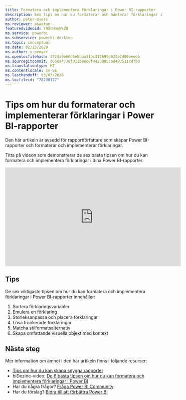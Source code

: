 ```yaml
---
title: Formatera och implementera förklaringar i Power BI-rapporter
description: Sex tips om hur du formaterar och hanterar förklaringar i visuella Power BI-rapportobjekt, i Power BI Desktop eller i Power BI-tjänsten.
author: peter-myers
ms.reviewer: asaxton
featuredvideoid: r9XnHmuWkZQ
ms.service: powerbi
ms.subservice: powerbi-desktop
ms.topic: conceptual
ms.date: 02/15/2020
ms.author: v-pemyer
ms.openlocfilehash: 3724a9e66d5e8baa31bc312699e623e2d00eeeeb
ms.sourcegitcommit: d65da4738f011beec8f4423085cbd483511cdfb0
ms.translationtype: HT
ms.contentlocale: sv-SE
ms.lasthandoff: 03/03/2020
ms.locfileid: "78238177"
---
```

# <a name="tips-to-format-and-implement-legends-in-power-bi-reports"></a>Tips om hur du formaterar och implementerar förklaringar i Power BI-rapporter

Den här artikeln är avsedd för rapportförfattare som skapar Power BI-rapporter och formaterar och implementerar förklaringar.

Titta på videon som demonstrerar de sex bästa tipsen om hur du kan formatera och implementera förklaringar i dina Power BI-rapporter.

<iframe width="560" height="315" src="https://www.youtube.com/embed/r9XnHmuWkZQ" frameborder="0" allowfullscreen></iframe>

## <a name="tips"></a>Tips

De sex viktigaste tipsen om hur du kan formatera och implementera förklaringar i Power BI-rapporter innehåller:

1. Sortera förklaringsvariabler
1. Emulera en förklaring
1. Storleksanpassa och placera förklaringar
1. Lösa trunkerade förklaringar
1. Matcha stilformatsalternativ
1. Skapa omfattande visuella objekt med kontext

## <a name="next-steps"></a>Nästa steg

Mer information om ämnet i den här artikeln finns i följande resurser:

- [Tips om hur du kan skapa snygga rapporter](../power-bi-reports-tips-and-tricks-for-creating.md)
- biDezine-video: [De 6 bästa tipsen om hur du kan formatera och implementera förklaringar i Power BI](https://www.youtube.com/watch?v=r9XnHmuWkZQ)
- Har du några frågor? [Fråga Power BI Community](https://community.powerbi.com/)
- Har du förslag? [Bidra till att förbättra Power BI](https://ideas.powerbi.com)
